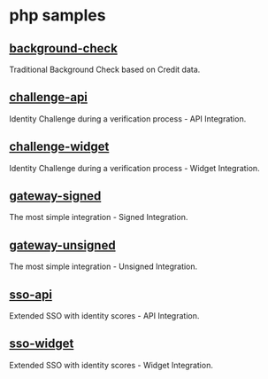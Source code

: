# php samples

## [background-check](background-check)
Traditional Background Check based on Credit data.

## [challenge-api](challenge-api)
Identity Challenge during a verification process - API Integration.

## [challenge-widget](challenge-widget)
Identity Challenge during a verification process - Widget Integration.

## [gateway-signed](gateway-signed)
The most simple integration - Signed Integration.

## [gateway-unsigned](gateway-unsigned)
The most simple integration - Unsigned Integration.

## [sso-api](sso-api)
Extended SSO with identity scores - API Integration.

## [sso-widget](sso-widget)
Extended SSO with identity scores - Widget Integration.
